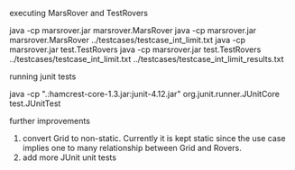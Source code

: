 executing MarsRover and TestRovers 

java -cp marsrover.jar marsrover.MarsRover
java -cp marsrover.jar marsrover.MarsRover ../testcases/testcase_int_limit.txt
java -cp marsrover.jar test.TestRovers
java -cp marsrover.jar test.TestRovers ../testcases/testcase_int_limit.txt ../testcases/testcase_int_limit_results.txt 

running junit tests

java -cp ".:hamcrest-core-1.3.jar:junit-4.12.jar" org.junit.runner.JUnitCore test.JUnitTest

further improvements 

1. convert Grid to non-static. Currently it is kept static since the use case 
	implies one to many relationship between Grid and Rovers.
2. add more JUnit unit tests   